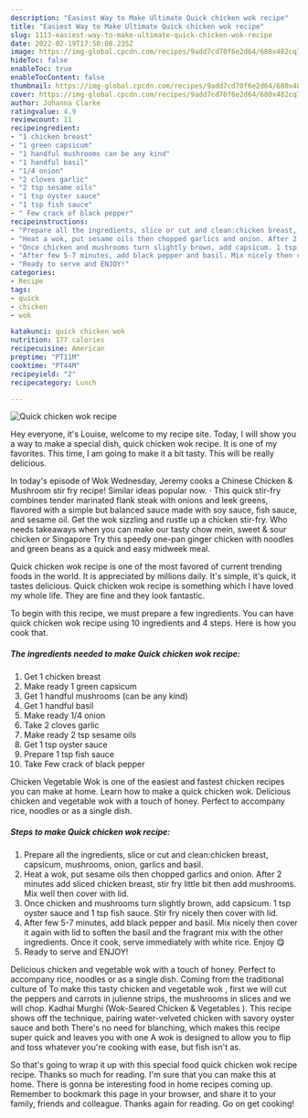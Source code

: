 ```yaml
---
description: "Easiest Way to Make Ultimate Quick chicken wok recipe"
title: "Easiest Way to Make Ultimate Quick chicken wok recipe"
slug: 1113-easiest-way-to-make-ultimate-quick-chicken-wok-recipe
date: 2022-02-19T17:50:08.235Z
image: https://img-global.cpcdn.com/recipes/9add7cd70f6e2d64/680x482cq70/quick-chicken-wok-recipe-recipe-main-photo.jpg
hideToc: false
enableToc: true
enableTocContent: false
thumbnail: https://img-global.cpcdn.com/recipes/9add7cd70f6e2d64/680x482cq70/quick-chicken-wok-recipe-recipe-main-photo.jpg
cover: https://img-global.cpcdn.com/recipes/9add7cd70f6e2d64/680x482cq70/quick-chicken-wok-recipe-recipe-main-photo.jpg
author: Johanna Clarke
ratingvalue: 4.9
reviewcount: 11
recipeingredient:
- "1 chicken breast"
- "1 green capsicum"
- "1 handful mushrooms can be any kind"
- "1 handful basil"
- "1/4 onion"
- "2 cloves garlic"
- "2 tsp sesame oils"
- "1 tsp oyster sauce"
- "1 tsp fish sauce"
- " Few crack of black pepper"
recipeinstructions:
- "Prepare all the ingredients, slice or cut and clean:chicken breast, capsicum, mushrooms, onion, garlics and basil."
- "Heat a wok, put sesame oils then chopped garlics and onion. After 2 minutes add sliced chicken breast, stir fry little bit then add mushrooms. Mix well then cover with lid."
- "Once chicken and mushrooms turn slightly brown, add capsicum. 1 tsp oyster sauce and 1 tsp fish sauce. Stir fry nicely then cover with lid."
- "After few 5-7 minutes, add black pepper and basil. Mix nicely then cover it again with lid to soften the basil and the fragrant mix with the other ingredients. Once it cook, serve immediately with white rice. Enjoy 😋"
- "Ready to serve and ENJOY!"
categories:
- Recipe
tags:
- quick
- chicken
- wok

katakunci: quick chicken wok 
nutrition: 177 calories
recipecuisine: American
preptime: "PT11M"
cooktime: "PT44M"
recipeyield: "2"
recipecategory: Lunch

---
```



![Quick chicken wok recipe](https://img-global.cpcdn.com/recipes/9add7cd70f6e2d64/680x482cq70/quick-chicken-wok-recipe-recipe-main-photo.jpg)

Hey everyone, it's Louise, welcome to my recipe site. Today, I will show you a way to make a special dish, quick chicken wok recipe. It is one of my favorites. This time, I am going to make it a bit tasty. This will be really delicious.

In today&#39;s episode of Wok Wednesday, Jeremy cooks a Chinese Chicken & Mushroom stir fry recipe! Similar ideas popular now. · This quick stir-fry combines tender marinated flank steak with onions and leek greens, flavored with a simple but balanced sauce made with soy sauce, fish sauce, and sesame oil. Get the wok sizzling and rustle up a chicken stir-fry. Who needs takeaways when you can make our tasty chow mein, sweet & sour chicken or Singapore Try this speedy one-pan ginger chicken with noodles and green beans as a quick and easy midweek meal.

Quick chicken wok recipe is one of the most favored of current trending foods in the world. It is appreciated by millions daily. It's simple, it's quick, it tastes delicious. Quick chicken wok recipe is something which I have loved my whole life. They are fine and they look fantastic.


To begin with this recipe, we must prepare a few ingredients. You can have quick chicken wok recipe using 10 ingredients and 4 steps. Here is how you cook that.

<!--inarticleads1-->

##### The ingredients needed to make Quick chicken wok recipe:

1. Get 1 chicken breast
1. Make ready 1 green capsicum
1. Get 1 handful mushrooms (can be any kind)
1. Get 1 handful basil
1. Make ready 1/4 onion
1. Take 2 cloves garlic
1. Make ready 2 tsp sesame oils
1. Get 1 tsp oyster sauce
1. Prepare 1 tsp fish sauce
1. Take  Few crack of black pepper


Chicken Vegetable Wok is one of the easiest and fastest chicken recipes you can make at home. Learn how to make a quick chicken wok. Delicious chicken and vegetable wok with a touch of honey. Perfect to accompany rice, noodles or as a single dish. 

<!--inarticleads2-->

##### Steps to make Quick chicken wok recipe:

1. Prepare all the ingredients, slice or cut and clean:chicken breast, capsicum, mushrooms, onion, garlics and basil.
1. Heat a wok, put sesame oils then chopped garlics and onion. After 2 minutes add sliced chicken breast, stir fry little bit then add mushrooms. Mix well then cover with lid.
1. Once chicken and mushrooms turn slightly brown, add capsicum. 1 tsp oyster sauce and 1 tsp fish sauce. Stir fry nicely then cover with lid.
1. After few 5-7 minutes, add black pepper and basil. Mix nicely then cover it again with lid to soften the basil and the fragrant mix with the other ingredients. Once it cook, serve immediately with white rice. Enjoy 😋
1. Ready to serve and ENJOY!

Delicious chicken and vegetable wok with a touch of honey. Perfect to accompany rice, noodles or as a single dish. Coming from the traditional culture of To make this tasty chicken and vegetable wok , first we will cut the peppers and carrots in julienne strips, the mushrooms in slices and we will chop. Kadhai Murghi (Wok-Seared Chicken & Vegetables ). This recipe shows off the technique, pairing water-velveted chicken with savory oyster sauce and both There&#39;s no need for blanching, which makes this recipe super quick and leaves you with one A wok is designed to allow you to flip and toss whatever you&#39;re cooking with ease, but fish isn&#39;t as. 

So that's going to wrap it up with this special food quick chicken wok recipe recipe. Thanks so much for reading. I'm sure that you can make this at home. There is gonna be interesting food in home recipes coming up. Remember to bookmark this page in your browser, and share it to your family, friends and colleague. Thanks again for reading. Go on get cooking!
